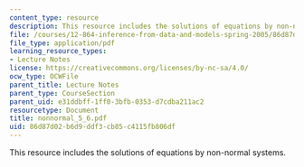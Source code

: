 ```yaml
---
content_type: resource
description: This resource includes the solutions of equations by non-normal systems.
file: /courses/12-864-inference-from-data-and-models-spring-2005/86d87d02b6d9ddf3cb85c4115fb806df_nonnormal_5_6.pdf
file_type: application/pdf
learning_resource_types:
- Lecture Notes
license: https://creativecommons.org/licenses/by-nc-sa/4.0/
ocw_type: OCWFile
parent_title: Lecture Notes
parent_type: CourseSection
parent_uid: e31ddbff-1ff0-3bfb-0353-d7cdba211ac2
resourcetype: Document
title: nonnormal_5_6.pdf
uid: 86d87d02-b6d9-ddf3-cb85-c4115fb806df
---
```

This resource includes the solutions of equations by non-normal systems.